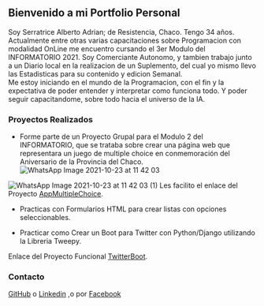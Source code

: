 ## Bienvenido a mi Portfolio Personal

Soy Serratrice Alberto Adrian; de Resistencia, Chaco. Tengo 34 años. Actualmente entre otras varias capacitaciones sobre Programacion con modalidad OnLine me encuentro cursando el 3er Modulo del INFORMATORIO 2021. Soy Comerciante Autonomo, y tambien trabajo junto a un Diario local en la realizacion de un Suplemento, del cual yo mismo llevo las Estadisticas para su contenido y edicion Semanal.  
Me estoy iniciando en el mundo de la Programacion, con el fin y la expectativa de poder entender y interpretar como funciona todo. Y poder seguir capacitandome, sobre todo hacia el universo de la IA. 

### Proyectos Realizados

* Forme parte de un Proyecto Grupal para el Modulo 2 del INFORMATORIO, que se trataba sobre crear una página web que representara un juego de multiple choice en conmemoración del Aniversario de la Provincia del Chaco.
![WhatsApp Image 2021-10-23 at 11 42 03](https://user-images.githubusercontent.com/89018848/138561105-9263ed62-bc2e-42dd-96ec-223a2a070300.jpeg)

![WhatsApp Image 2021-10-23 at 11 42 03 (1)](https://user-images.githubusercontent.com/89018848/138561129-3d8ce69c-0f55-4542-9212-bd50a1d26e59.jpeg)
Les facilito el enlace del Proyecto [AppMultipleChoice](https://github.com/AndrRod/Proyecto-Informatorio-Grupo-4).


* Practicas con Formularios HTML para crear listas con opciones seleccionables.


* Practicar como Crear un Boot para Twitter con Python/Django utilizando la Libreria Tweepy.

Enlace del Proyecto Funcional [TwitterBoot](https://github.com/AlbertSerratrice/twbot).


### Contacto

 [GitHub](https://github.com/AlbertSerratrice) o [Linkedin](https://www.linkedin.com/in/adrian-alberto-serratrice-25921621/) ,o por [Facebook](https://www.facebook.com/adrianalberto.serratrice/)  
